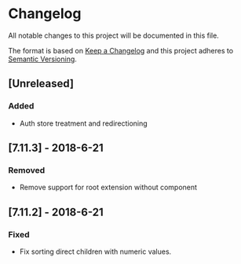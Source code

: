 # Changelog

All notable changes to this project will be documented in this file.

The format is based on [Keep a Changelog](http://keepachangelog.com/en/1.0.0/)
and this project adheres to [Semantic Versioning](http://semver.org/spec/v2.0.0.html).

## [Unreleased]
### Added
- Auth store treatment and redirectioning

## [7.11.3] - 2018-6-21
### Removed
- Remove support for root extension without component

## [7.11.2] - 2018-6-21
### Fixed
- Fix sorting direct children with numeric values.
